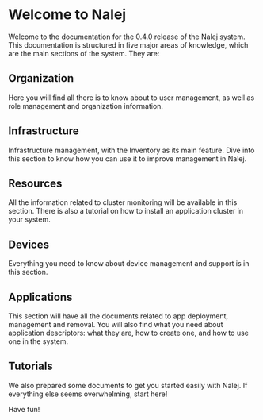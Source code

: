 # Welcome to Nalej

Welcome to the documentation for the 0.4.0 release of the Nalej system. This documentation is structured in five major areas of knowledge, which are the main sections of the system. They are:

## Organization

Here you will find all there is to know about to user management, as well as role management and organization information.

## Infrastructure

Infrastructure management, with the Inventory as its main feature. Dive into this section to know how you can use it to improve management in Nalej.

## Resources

All the information related to cluster monitoring will be available in this section. There is also a tutorial on how to install an application cluster in your system.

## Devices

Everything you need to know about device management and support is in this section.

## Applications

This section will have all the documents related to app deployment, management and removal. You will also find what you need about application descriptors: what they are, how to create one, and how to use one in the system.

## Tutorials

We also prepared some documents to get you started easily with Nalej. If everything else seems overwhelming, start here!

Have fun!

